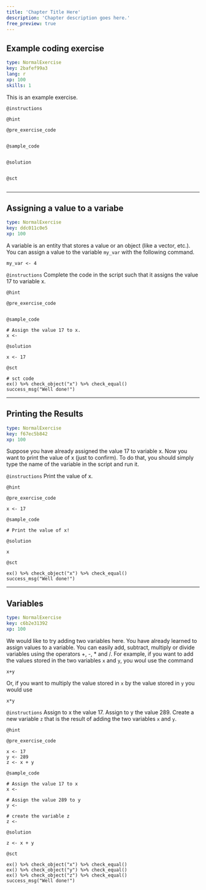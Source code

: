 ```yaml
---
title: 'Chapter Title Here'
description: 'Chapter description goes here.'
free_preview: true
---
```


## Example coding exercise

```yaml
type: NormalExercise
key: 2bafef99a3
lang: r
xp: 100
skills: 1
```

This is an example exercise.

`@instructions`


`@hint`


`@pre_exercise_code`
```{r}

```

`@sample_code`
```{r}

```

`@solution`
```{r}

```

`@sct`
```{r}

```

---

## Assigning a value to a variabe

```yaml
type: NormalExercise
key: ddc011c0e5
xp: 100
```

A variable is an entity that stores a value or an object (like a vector, etc.). You can assign a value to the variable ```
my_var ``` with the following command.

``` 
my_var <- 4
```

`@instructions`
Complete the code in the script such that it assigns the value 17 to variable x.

`@hint`


`@pre_exercise_code`
```{r}

```

`@sample_code`
```{r}
# Assign the value 17 to x.
x <- 
```

`@solution`
```{r}
x <- 17
```

`@sct`
```{r}
# sct code
ex() %>% check_object("x") %>% check_equal()
success_msg("Well done!")

```

---

## Printing the Results

```yaml
type: NormalExercise
key: f67ec5b842
xp: 100
```

Suppose you have already assigned the value 17 to variable x. Now you want to print the value of x (just to confirm). To do that, you should simply type the name of the variable in the script and run it.

`@instructions`
Print the value of x.

`@hint`


`@pre_exercise_code`
```{r}
x <- 17
```

`@sample_code`
```{r}
# Print the value of x!

```

`@solution`
```{r}
x
```

`@sct`
```{r}
ex() %>% check_object("x") %>% check_equal()
success_msg("Well done!")
```

---

## Variables

```yaml
type: NormalExercise
key: c6b2e31392
xp: 100
```

We would like to try adding two variables here. You have already learned to assign values to a variable. You can easily add, subtract, multiply or divide variables using the operators +, -, * and /. For example, if you want to add the values stored in the two variables ```x``` and ```y```, you woul use the command
```
x+y
```
Or, if you want to multiply the value stored in ```x``` by the value stored in ```y``` you would use
```
x*y
```


`@instructions`
Assign to x the value 17. Assign to y the value 289. Create a new variable ```z``` that is the result of adding the two variables ```x``` and ```y```.

`@hint`


`@pre_exercise_code`
```{r}
x <- 17
y <- 289
z <- x + y
```

`@sample_code`
```{r}
# Assign the value 17 to x
x <- 

# Assign the value 289 to y
y <- 

# create the variable z
z <-
```

`@solution`
```{r}
z <- x + y
```

`@sct`
```{r}
ex() %>% check_object("x") %>% check_equal()
ex() %>% check_object("y") %>% check_equal()
ex() %>% check_object("z") %>% check_equal()
success_msg("Well done!")
```
